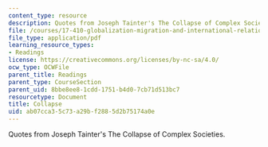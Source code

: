 ```yaml
---
content_type: resource
description: Quotes from Joseph Tainter's The Collapse of Complex Societies.
file: /courses/17-410-globalization-migration-and-international-relations-spring-2006/ab07cca35c73a29bf2885d2b75174a0e_collapse.pdf
file_type: application/pdf
learning_resource_types:
- Readings
license: https://creativecommons.org/licenses/by-nc-sa/4.0/
ocw_type: OCWFile
parent_title: Readings
parent_type: CourseSection
parent_uid: 8bbe8ee8-1cdd-1751-b4d0-7cb71d513bc7
resourcetype: Document
title: Collapse
uid: ab07cca3-5c73-a29b-f288-5d2b75174a0e
---
```

Quotes from Joseph Tainter's The Collapse of Complex Societies.